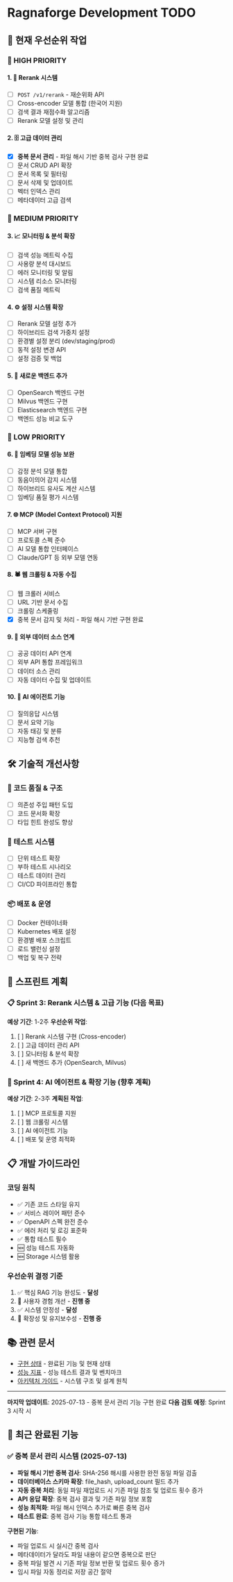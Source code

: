 # Ragnaforge Development TODO

## 🚀 현재 우선순위 작업

### 🔶 HIGH PRIORITY

#### 1. 🎯 Rerank 시스템
- [ ] `POST /v1/rerank` - 재순위화 API
- [ ] Cross-encoder 모델 통합 (한국어 지원)
- [ ] 검색 결과 재점수화 알고리즘
- [ ] Rerank 모델 설정 및 관리

#### 2. 🗄️ 고급 데이터 관리
- [x] **중복 문서 관리** - 파일 해시 기반 중복 검사 구현 완료
- [ ] 문서 CRUD API 확장
- [ ] 문서 목록 및 필터링
- [ ] 문서 삭제 및 업데이트
- [ ] 벡터 인덱스 관리
- [ ] 메타데이터 고급 검색

### 🔶 MEDIUM PRIORITY

#### 3. 📈 모니터링 & 분석 확장
- [ ] 검색 성능 메트릭 수집
- [ ] 사용량 분석 대시보드
- [ ] 에러 모니터링 및 알림
- [ ] 시스템 리소스 모니터링
- [ ] 검색 품질 메트릭

#### 4. ⚙️ 설정 시스템 확장
- [ ] Rerank 모델 설정 추가
- [ ] 하이브리드 검색 가중치 설정
- [ ] 환경별 설정 분리 (dev/staging/prod)
- [ ] 동적 설정 변경 API
- [ ] 설정 검증 및 백업

#### 5. 🔄 새로운 백엔드 추가
- [ ] OpenSearch 백엔드 구현
- [ ] Milvus 백엔드 구현
- [ ] Elasticsearch 백엔드 구현
- [ ] 백엔드 성능 비교 도구

### 🔷 LOW PRIORITY

#### 6. 🧠 임베딩 모델 성능 보완
- [ ] 감정 분석 모델 통합
- [ ] 동음이의어 감지 시스템
- [ ] 하이브리드 유사도 계산 시스템
- [ ] 임베딩 품질 평가 시스템

#### 7. 🌐 MCP (Model Context Protocol) 지원
- [ ] MCP 서버 구현
- [ ] 프로토콜 스펙 준수
- [ ] AI 모델 통합 인터페이스
- [ ] Claude/GPT 등 외부 모델 연동

#### 8. 🕷️ 웹 크롤링 & 자동 수집
- [ ] 웹 크롤러 서비스
- [ ] URL 기반 문서 수집
- [ ] 크롤링 스케줄링
- [x] 중복 문서 감지 및 처리 - 파일 해시 기반 구현 완료

#### 9. 🔗 외부 데이터 소스 연계
- [ ] 공공 데이터 API 연계
- [ ] 외부 API 통합 프레임워크
- [ ] 데이터 소스 관리
- [ ] 자동 데이터 수집 및 업데이트

#### 10. 🤖 AI 에이전트 기능
- [ ] 질의응답 시스템
- [ ] 문서 요약 기능
- [ ] 자동 태깅 및 분류
- [ ] 지능형 검색 추천

## 🛠️ 기술적 개선사항

### 🔧 코드 품질 & 구조
- [ ] 의존성 주입 패턴 도입
- [ ] 코드 문서화 확장
- [ ] 타입 힌트 완성도 향상

### 🧪 테스트 시스템
- [ ] 단위 테스트 확장
- [ ] 부하 테스트 시나리오
- [ ] 테스트 데이터 관리
- [ ] CI/CD 파이프라인 통합

### 📦 배포 & 운영
- [ ] Docker 컨테이너화
- [ ] Kubernetes 배포 설정
- [ ] 환경별 배포 스크립트
- [ ] 로드 밸런싱 설정
- [ ] 백업 및 복구 전략

## 🎯 스프린트 계획

### 📋 Sprint 3: Rerank 시스템 & 고급 기능 (다음 목표)
**예상 기간**: 1-2주
**우선순위 작업**:
1. [ ] Rerank 시스템 구현 (Cross-encoder)
2. [ ] 고급 데이터 관리 API
3. [ ] 모니터링 & 분석 확장
4. [ ] 새 백엔드 추가 (OpenSearch, Milvus)

### 🔮 Sprint 4: AI 에이전트 & 확장 기능 (향후 계획)
**예상 기간**: 2-3주
**계획된 작업**:
1. [ ] MCP 프로토콜 지원
2. [ ] 웹 크롤링 시스템
3. [ ] AI 에이전트 기능
4. [ ] 배포 및 운영 최적화

## 📋 개발 가이드라인

### 코딩 원칙
- ✅ 기존 코드 스타일 유지
- ✅ 서비스 레이어 패턴 준수
- ✅ OpenAPI 스펙 완전 준수
- ✅ 에러 처리 및 로깅 표준화
- ✅ 통합 테스트 필수
- 🆕 성능 테스트 자동화
- 🆕 Storage 시스템 활용

### 우선순위 결정 기준
1. ✅ 핵심 RAG 기능 완성도 - **달성**
2. 🔄 사용자 경험 개선 - **진행 중**
3. ✅ 시스템 안정성 - **달성**
4. 🔄 확장성 및 유지보수성 - **진행 중**

## 📚 관련 문서

- [구현 상태](docs/IMPLEMENTATION_STATUS.md) - 완료된 기능 및 현재 상태
- [성능 지표](docs/PERFORMANCE_METRICS.md) - 성능 테스트 결과 및 벤치마크
- [아키텍처 가이드](docs/ARCHITECTURE_GUIDE.md) - 시스템 구조 및 설계 원칙

---

**마지막 업데이트**: 2025-07-13 - 중복 문서 관리 기능 구현 완료
**다음 검토 예정**: Sprint 3 시작 시

## 🎉 최근 완료된 기능

### ✅ 중복 문서 관리 시스템 (2025-07-13)
- **파일 해시 기반 중복 검사**: SHA-256 해시를 사용한 완전 동일 파일 검출
- **데이터베이스 스키마 확장**: file_hash, upload_count 필드 추가
- **자동 중복 처리**: 동일 파일 재업로드 시 기존 파일 참조 및 업로드 횟수 증가
- **API 응답 확장**: 중복 검사 결과 및 기존 파일 정보 포함
- **성능 최적화**: 파일 해시 인덱스 추가로 빠른 중복 검사
- **테스트 완료**: 중복 검사 기능 통합 테스트 통과

**구현된 기능**:
- 파일 업로드 시 실시간 중복 검사
- 메타데이터가 달라도 파일 내용이 같으면 중복으로 판단
- 중복 파일 발견 시 기존 파일 정보 반환 및 업로드 횟수 증가
- 임시 파일 자동 정리로 저장 공간 절약
